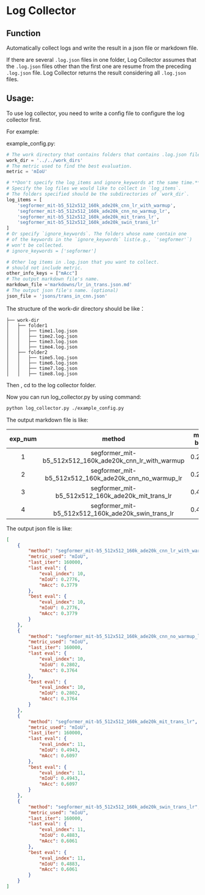 # Log Collector

## Function

Automatically collect logs and write the result in a json file or markdown file.

If there are several `.log.json` files in one folder, Log Collector assumes that the `.log.json` files other than the first one are resume from the preceding `.log.json` file. Log Collector returns the result considering all `.log.json` files.

## Usage:

To use log collector, you need to write a config file to configure the log collector first.

For example:

example_config.py:

```python
# The work directory that contains folders that contains .log.json files.
work_dir = '../../work_dirs'
# The metric used to find the best evaluation.
metric = 'mIoU'

# **Don't specify the log_items and ignore_keywords at the same time.**
# Specify the log files we would like to collect in `log_items`.
# The folders specified should be the subdirectories of `work_dir`.
log_items = [
    'segformer_mit-b5_512x512_160k_ade20k_cnn_lr_with_warmup',
    'segformer_mit-b5_512x512_160k_ade20k_cnn_no_warmup_lr',
    'segformer_mit-b5_512x512_160k_ade20k_mit_trans_lr',
    'segformer_mit-b5_512x512_160k_ade20k_swin_trans_lr'
]
# Or specify `ignore_keywords`. The folders whose name contain one
# of the keywords in the `ignore_keywords` list(e.g., `'segformer'`)
# won't be collected.
# ignore_keywords = ['segformer']

# Other log items in .log.json that you want to collect.
# should not include metric.
other_info_keys = ["mAcc"]
# The output markdown file's name.
markdown_file ='markdowns/lr_in_trans.json.md'
# The output json file's name. (optional)
json_file = 'jsons/trans_in_cnn.json'
```

The structure of the work-dir directory should be like：

```text
├── work-dir
│   ├── folder1
│   │   ├── time1.log.json
│   │   ├── time2.log.json
│   │   ├── time3.log.json
│   │   ├── time4.log.json
│   ├── folder2
│   │   ├── time5.log.json
│   │   ├── time6.log.json
│   │   ├── time7.log.json
│   │   ├── time8.log.json
```

Then , cd to the log collector folder.

Now you can run log_collector.py by using command:

```bash
python log_collector.py ./example_config.py
```

The output markdown file is like:

| exp_num |                         method                          | mIoU best | best index | mIoU last | last index | last iter num |
| :-----: | :-----------------------------------------------------: | :-------: | :--------: | :-------: | :--------: | :-----------: |
|    1    | segformer_mit-b5_512x512_160k_ade20k_cnn_lr_with_warmup |  0.2776   |     10     |  0.2776   |     10     |    160000     |
|    2    |  segformer_mit-b5_512x512_160k_ade20k_cnn_no_warmup_lr  |  0.2802   |     10     |  0.2802   |     10     |    160000     |
|    3    |    segformer_mit-b5_512x512_160k_ade20k_mit_trans_lr    |  0.4943   |     11     |  0.4943   |     11     |    160000     |
|    4    |   segformer_mit-b5_512x512_160k_ade20k_swin_trans_lr    |  0.4883   |     11     |  0.4883   |     11     |    160000     |

The output json file is like:

```json
[
    {
        "method": "segformer_mit-b5_512x512_160k_ade20k_cnn_lr_with_warmup",
        "metric_used": "mIoU",
        "last_iter": 160000,
        "last eval": {
            "eval_index": 10,
            "mIoU": 0.2776,
            "mAcc": 0.3779
        },
        "best eval": {
            "eval_index": 10,
            "mIoU": 0.2776,
            "mAcc": 0.3779
        }
    },
    {
        "method": "segformer_mit-b5_512x512_160k_ade20k_cnn_no_warmup_lr",
        "metric_used": "mIoU",
        "last_iter": 160000,
        "last eval": {
            "eval_index": 10,
            "mIoU": 0.2802,
            "mAcc": 0.3764
        },
        "best eval": {
            "eval_index": 10,
            "mIoU": 0.2802,
            "mAcc": 0.3764
        }
    },
    {
        "method": "segformer_mit-b5_512x512_160k_ade20k_mit_trans_lr",
        "metric_used": "mIoU",
        "last_iter": 160000,
        "last eval": {
            "eval_index": 11,
            "mIoU": 0.4943,
            "mAcc": 0.6097
        },
        "best eval": {
            "eval_index": 11,
            "mIoU": 0.4943,
            "mAcc": 0.6097
        }
    },
    {
        "method": "segformer_mit-b5_512x512_160k_ade20k_swin_trans_lr",
        "metric_used": "mIoU",
        "last_iter": 160000,
        "last eval": {
            "eval_index": 11,
            "mIoU": 0.4883,
            "mAcc": 0.6061
        },
        "best eval": {
            "eval_index": 11,
            "mIoU": 0.4883,
            "mAcc": 0.6061
        }
    }
]
```
